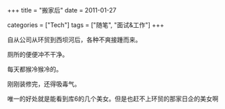 +++
title = "搬家后"
date = 2011-01-27

categories = ["Tech"]
tags = ["随笔", "面试&工作"]
+++

自从公司从环贸到西坝河后，各种不爽接踵而来。

厕所的便便冲不干净。

每天都猴冷猴冷的。

刚刚装修完，还得吸毒气。

唯一的好处就是能看到库6的几个美女。但是也赶不上环贸的那家日企的美女啊


